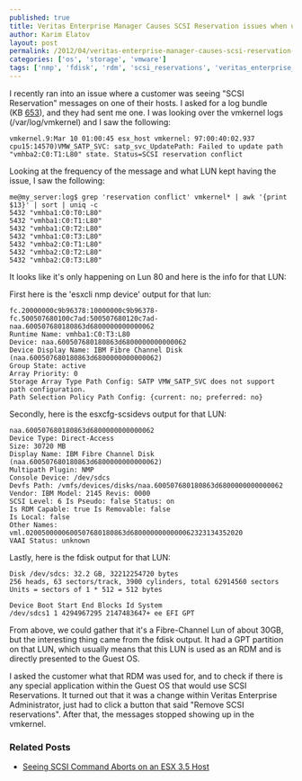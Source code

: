 ```yaml
---
published: true
title: Veritas Enterprise Manager Causes SCSI Reservation issues when used with RDMs
author: Karim Elatov
layout: post
permalink: /2012/04/veritas-enterprise-manager-causes-scsi-reservation-issues-when-used-with-rdms/
categories: ['os', 'storage', 'vmware']
tags: ['nmp', 'fdisk', 'rdm', 'scsi_reservations', 'veritas_enterprise_administrator']
---
```


I recently ran into an issue where a customer was seeing "SCSI Reservation" messages on one of their hosts. I asked for a log bundle (KB [653](http://kb.vmware.com/kb/653)), and they had sent me one. I was looking over the vmkernel logs (/var/log/vmkernel) and I saw the following:


	vmkernel.9:Mar 10 01:00:45 esx_host vmkernel: 97:00:40:02.937 cpu15:14570)VMW_SATP_SVC: satp_svc_UpdatePath: Failed to update path "vmhba2:C0:T1:L80" state. Status=SCSI reservation conflict


Looking at the frequency of the message and what LUN kept having the issue, I saw the following:


	me@my_server:log$ grep 'reservation conflict' vmkernel* | awk '{print $13}' | sort | uniq -c
	5432 "vmhba1:C0:T0:L80"
	5432 "vmhba1:C0:T1:L80"
	5432 "vmhba1:C0:T2:L80"
	5432 "vmhba1:C0:T3:L80"
	5432 "vmhba2:C0:T1:L80"
	5432 "vmhba2:C0:T2:L80"
	5432 "vmhba2:C0:T3:L80"


It looks like it's only happening on Lun 80 and here is the info for that LUN:

First here is the 'esxcli nmp device' output for that lun:


	fc.20000000c9b96378:10000000c9b96378-fc.500507680100c7ad:500507680120c7ad-naa.600507680180863d6800000000000062
	Runtime Name: vmhba1:C0:T3:L80
	Device: naa.600507680180863d6800000000000062
	Device Display Name: IBM Fibre Channel Disk (naa.600507680180863d6800000000000062)
	Group State: active
	Array Priority: 0
	Storage Array Type Path Config: SATP VMW_SATP_SVC does not support path configuration.
	Path Selection Policy Path Config: {current: no; preferred: no}


Secondly, here is the esxcfg-scsidevs output for that LUN:


	naa.600507680180863d6800000000000062
	Device Type: Direct-Access
	Size: 30720 MB
	Display Name: IBM Fibre Channel Disk (naa.600507680180863d6800000000000062)
	Multipath Plugin: NMP
	Console Device: /dev/sdcs
	Devfs Path: /vmfs/devices/disks/naa.600507680180863d6800000000000062
	Vendor: IBM Model: 2145 Revis: 0000
	SCSI Level: 6 Is Pseudo: false Status: on
	Is RDM Capable: true Is Removable: false
	Is Local: false
	Other Names:
	vml.0200500000600507680180863d6800000000000062323134352020
	VAAI Status: unknown


Lastly, here is the fdisk output for that LUN:


	Disk /dev/sdcs: 32.2 GB, 32212254720 bytes
	256 heads, 63 sectors/track, 3900 cylinders, total 62914560 sectors Units = sectors of 1 * 512 = 512 bytes

	Device Boot Start End Blocks Id System
	/dev/sdcs1 1 4294967295 2147483647+ ee EFI GPT


From above, we could gather that it's a Fibre-Channel Lun of about 30GB, but the interesting thing came from the fdisk output. It had a GPT partition on that LUN, which usually means that this LUN is used as an RDM and is directly presented to the Guest OS.

I asked the customer what that RDM was used for, and to check if there is any special application within the Guest OS that would use SCSI Reservations. It turned out that it was a change within Veritas Enterprise Administrator, just had to click a button that said "Remove SCSI reservations". After that, the messages stopped showing up in the vmkernel.

### Related Posts

- [Seeing SCSI Command Aborts on an ESX 3.5 Host](/2012/05/seeing-scsi-command-aborts-esx-3-5-host/)

